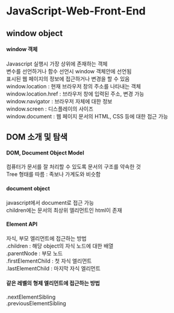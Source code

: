 # JavaScript-Web-Front-End

## window object
#### window 객체
Javascript 실행시 가장 상위에 존재하는 객체<br>
변수를 선언하거나 함수 선언시 window 객체안에 선언됨<br>
표시된 웹 페이지의 정보에 접근하거나 변경을 할 수 있음<br>
window.location : 현재 브라우저 창의 주소를 나타내는 객체<br>
window.location.href : 브라우저 창에 입력된 주소, 변경 가능<br>
window.navigator : 브라우저 자체에 대한 정보<br>
window.screen : 디스플레이의 사이즈<br>
window.document : 웹 페이지 문서의 HTML, CSS 등에 대한 접근 가능<br>


## DOM 소개 및 탐색
#### DOM, Document Object Model
컴퓨터가 문서를 잘 처리할 수 있도록 문서의 구조를 약속한 것<br>
Tree 형태를 따름 : 족보나 가계도와 비슷함<br>

#### document object
javascript에서 document로 접근 가능<br>
children에는 문서의 최상위 엘리먼트인 html이 존재<br>
#### Element API
자식, 부모 엘리먼트에 접근하는 방법<br>
.children : 해당 object의 자식 노드에 대한 배열<br>
.parentNode : 부모 노드<br>
.firstElementChild : 첫 자식 엘리먼트<br>
.lastElementChild : 마지막 자식 엘리먼트<br>
#### 같은 레벨의 형제 엘리먼트에 접근하는 방법
.nextElementSibling<br>
.previousElementSibling<br>
